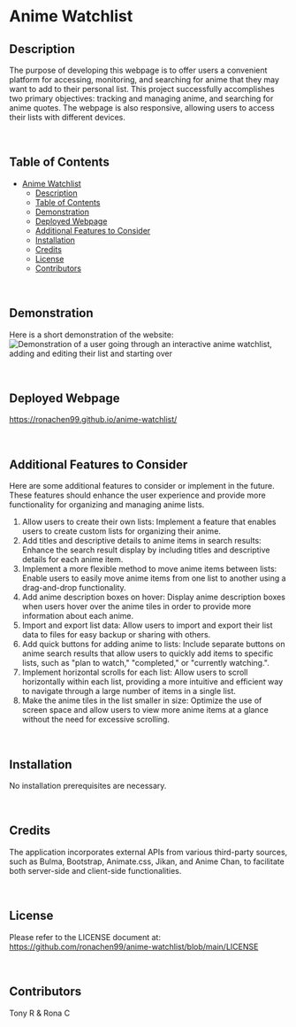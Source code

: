 # Anime Watchlist

## Description

The purpose of developing this webpage is to offer users a convenient platform for accessing, monitoring, and searching for anime that they may want to add to their personal list. This project successfully accomplishes two primary objectives: tracking and managing anime, and searching for anime quotes. The webpage is also responsive, allowing users to access their lists with different devices.

<br>

## Table of Contents
- [Anime Watchlist](#anime-watchlist)
  - [Description](#description)
  - [Table of Contents](#table-of-contents)
  - [Demonstration](#demonstration)
  - [Deployed Webpage](#deployed-webpage)
  - [Additional Features to Consider](#additional-features-to-consider)
  - [Installation](#installation)
  - [Credits](#credits)
  - [License](#license)
  - [Contributors](#contributors)

<br>

## Demonstration

Here is a short demonstration of the website: \
![Demonstration of a user going through an interactive anime watchlist, adding and editing their list and starting over](./assets/images/Anime%20Watchlist.gif)

<br>

## Deployed Webpage

https://ronachen99.github.io/anime-watchlist/

<br>

## Additional Features to Consider

Here are some additional features to consider or implement in the future. These features should enhance the user experience and provide more functionality for organizing and managing anime lists.

1. Allow users to create their own lists: Implement a feature that enables users to create custom lists for organizing their anime.
2. Add titles and descriptive details to anime items in search results: Enhance the search result display by including titles and descriptive details for each anime item.
3. Implement a more flexible method to move anime items between lists: Enable users to easily move anime items from one list to another using a drag-and-drop functionality.
4. Add anime description boxes on hover: Display anime description boxes when users hover over the anime tiles in order to provide more information about each anime.
5. Import and export list data: Allow users to import and export their list data to files for easy backup or sharing with others.
6. Add quick buttons for adding anime to lists: Include separate buttons on anime search results that allow users to quickly add items to specific lists, such as "plan to watch," "completed," or "currently watching.".
7. Implement horizontal scrolls for each list: Allow users to scroll horizontally within each list, providing a more intuitive and efficient way to navigate through a large number of items in a single list.
8. Make the anime tiles in the list smaller in size: Optimize the use of screen space and allow users to view more anime items at a glance without the need for excessive scrolling.
  
<br>

## Installation

No installation prerequisites are necessary.

<br>

## Credits

The application incorporates external APIs from various third-party sources, such as Bulma, Bootstrap, Animate.css, Jikan, and Anime Chan, to facilitate both server-side and client-side functionalities.

<br>

## License

Please refer to the LICENSE document at: https://github.com/ronachen99/anime-watchlist/blob/main/LICENSE

<br>

## Contributors

Tony R & Rona C

<br>
